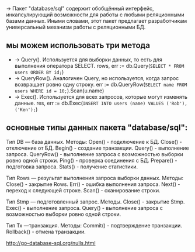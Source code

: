 → Пакет "database/sql" содержит обобщённый интерфейс, инкапсулирующий возможности для работы с любыми реляционными базами данных. Иными словами, этот пакет предлагает разработчикам универсальный механизм работы с реляционными БД.

## мы можем использовать три метода

* → Query(). Используется для выборки данных, то есть для выполнения оператора SELECT.
  rows, err := db.Query(`SELECT * FROM users ORDER BY id;`)
* → QueryRow(). Аналогичен Query, но используется, когда запрос возвращает ровно одну строку.
  err := db.QueryRow(`SELECT name FROM users WHERE id = 10;`).Scan(u.name)
* → Exec(). Используется для всех запросов, которые могут изменять данные.
  res, err := db.Exec(`INSERT INTO users (name) VALUES ('Rob'), ('Ken');`)

## основные типы данных пакета "database/sql":

Тип DB — база данных. Методы:
Open() - подключение к БД.
Close() - отключение от БД.
Begin() - создание транзакции.
Query() - выполнение запроса.
QueryRow() - выполнение запроса с возможностью выборки ровно одной строки.
Ping() - проверка соединения с БД.
Prepare() - подготовка запроса.
Stats() - получение статистики.

Тип Rows — результат выполнения запроса выборки данных. Методы:
Close() - закрытие Rows.
Err() - ошибка выполнения запроса.
Next() - переход к следующей строке.
Scan() - сканирование строки.

Тип Stmp — подготовленный запрос. Методы.
Close() - закрытие Stmp.
Exec()  - выполнение запроса.
Query() - выполнение запроса с возможностью выборки ровно одной строки.

Тип Tx —транзакция. Методы:
Commit() - подтверждение транзакции.
Rollback()  - отмена транзакции.

<!-- Работа с NULL -->
http://go-database-sql.org/nulls.html
